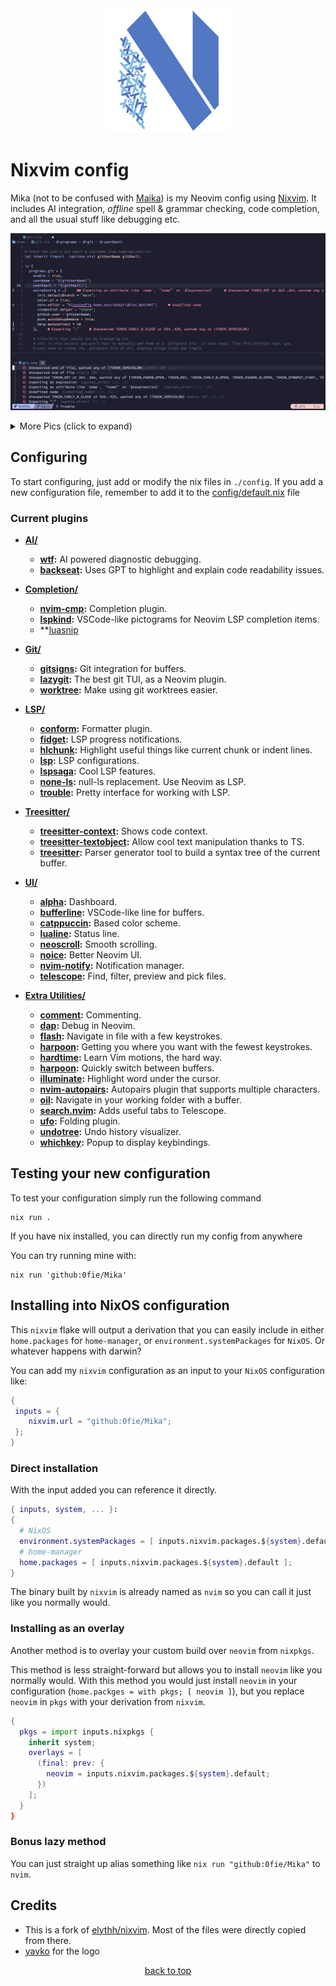 <div align="center"><img src="assets/neovim-flake-logo-work.svg" alt="neovim-flake Logo"  width="200"></div>

# Nixvim config

Mika (not to be confused with [Maika][Maika]) is my Neovim config using [Nixvim][Nixvim]. It includes AI integration, _offline_ spell &
grammar checking, code completion, and all the usual stuff like debugging etc.

<p align="center"><img src="assets/1.png" alt="nvim"></p>

<details>
  <summary>More Pics (click to expand)</summary>
  <p align="center">Telescope<img src="assets/2.png" alt="nvim"></p>
  <p align="center">Snippets<img src="assets/3.png" alt="nvim"></p>
  <p align="center">Offline spell & grammar checking<img src="assets/4.png" alt="nvim"></p>
  <p align="center">LSP* plugins for pictograms, emoji etc.<img src="assets/5.png" alt="nvim"></p>
</details>

## Configuring

To start configuring, just add or modify the nix files in `./config`.
If you add a new configuration file, remember to add it to the
[config/default.nix](../config/default.nix) file

### Current plugins

- **[AI/](../config/plug/ai)**

  - **[wtf](../config/plug/ai/wtf.nix):** AI powered diagnostic debugging.
  - **[backseat](../config/plug/ai/backseat.nix):** Uses GPT to highlight and explain code readability issues.

- **[Completion/](../config/plug/completion)**

  - **[nvim-cmp](../config/plug/completion/cmp.nix):** Completion plugin.
  - **[lspkind](../config/plug/completion/lspkind.nix):** VSCode-like pictograms for Neovim LSP completion items.
  - \*\*[luasnip](../config/plug/completion/luasnip.nix)

- **[Git/](../config/plug/git)**

  - **[gitsigns](../config/plug/git/gitsigns.nix):** Git integration for buffers.
  - **[lazygit](../config/plug/git/lazygit.nix):** The best git TUI, as a Neovim plugin.
  - **[worktree](../config/plug/git/worktree.nix):** Make using git worktrees easier.

- **[LSP/](../config/plug/lsp)**

  - **[conform](../config/plug/lsp/conform.nix):** Formatter plugin.
  - **[fidget](../config/plug/lsp/fidget.nix):** LSP progress notifications.
  - **[hlchunk](../config/plug/lsp/hlchunk.nix):** Highlight useful things like current chunk or indent lines.
  - **[lsp](../config/plug/lsp/lsp.nix):** LSP configurations.
  - **[lspsaga](../config/plug/lsp/lspsaga.nix):** Cool LSP features.
  - **[none-ls](../config/plug/lsp/none-ls.nix):** null-ls replacement. Use Neovim as LSP.
  - **[trouble](../config/plug/lsp/trouble.nix):** Pretty interface for working with LSP.

- **[Treesitter/](../config/plug/treesitter)**

  - **[treesitter-context](../config/plug/treesitter/treesitter-context.nix):** Shows code context.
  - **[treesitter-textobject](../config/plug/treesitter/treesitter-textobject.nix):** Allow cool text manipulation thanks to TS.
  - **[treesitter](../config/plug/treesitter/treesitter.nix):** Parser generator tool to build a syntax tree of the current buffer.

- **[UI/](../config/plug/ui)**

  - **[alpha](../config/plug/ui/alpha.nix):** Dashboard.
  - **[bufferline](../config/plug/ui/bufferline.nix):** VSCode-like line for buffers.
  - **[catppuccin](../config/plug/ui/colorscheme.nix):** Based color scheme.
  - **[lualine](../config/plug/ui/lualine.nix):** Status line.
  - **[neoscroll](../config/plug/ui/neoscroll.nix):** Smooth scrolling.
  - **[noice](../config/plug/ui/noice.nix):** Better Neovim UI.
  - **[nvim-notify](../config/plug/ui/nvim-notify.nix):** Notification manager.
  - **[telescope](../config/plug/ui/telescope.nix):** Find, filter, preview and pick files.

- **[Extra Utilities/](../config/plug/utils)**
  - **[comment](../config/plug/utils/comment.nix):** Commenting.
  - **[dap](../config/plug/utils/dap.nix):** Debug in Neovim.
  - **[flash](../config/plug/utils/flash.nix):** Navigate in file with a few keystrokes.
  - **[harpoon](../config/plug/utils/harpoon.nix):** Getting you where you want with the fewest keystrokes.
  - **[hardtime](../config/plug/utils/hardtime.nix):** Learn Vim motions, the hard way.
  - **[harpoon](../config/plug/utils/harpoon.nix):** Quickly switch between buffers.
  - **[illuminate](../config/plug/utils/illuminate.nix):** Highlight word under the cursor.
  - **[nvim-autopairs](../config/plug/utils/nvim-autopairs.nix):** Autopairs plugin that supports multiple characters.
  - **[oil](../config/plug/utils/oil.nix):** Navigate in your working folder with a buffer.
  - **[search.nvim](../config/plug/utils/search.nix):** Adds useful tabs to Telescope.
  - **[ufo](../config/plug/utils/ufo.nix):** Folding plugin.
  - **[undotree](../config/plug/utils/undotree.nix):** Undo history visualizer.
  - **[whichkey](../config/plug/utils/whichkey.nix):** Popup to display keybindings.

## Testing your new configuration

To test your configuration simply run the following command

```
nix run .
```

If you have nix installed, you can directly run my config from anywhere

You can try running mine with:

```shell
nix run 'github:0fie/Mika'
```

## Installing into NixOS configuration

This `nixvim` flake will output a derivation that you can easily include
in either `home.packages` for `home-manager`, or
`environment.systemPackages` for `NixOS`. Or whatever happens with darwin?

You can add my `nixvim` configuration as an input to your `NixOS` configuration like:

```nix
{
 inputs = {
    nixvim.url = "github:0fie/Mika";
 };
}
```

### Direct installation

With the input added you can reference it directly.

```nix
{ inputs, system, ... }:
{
  # NixOS
  environment.systemPackages = [ inputs.nixvim.packages.${system}.default ];
  # home-manager
  home.packages = [ inputs.nixvim.packages.${system}.default ];
}
```

The binary built by `nixvim` is already named as `nvim` so you can call it just
like you normally would.

### Installing as an overlay

Another method is to overlay your custom build over `neovim` from `nixpkgs`.

This method is less straight-forward but allows you to install `neovim` like
you normally would. With this method you would just install `neovim` in your
configuration (`home.packges = with pkgs; [ neovim ]`), but you replace
`neovim` in `pkgs` with your derivation from `nixvim`.

```nix
{
  pkgs = import inputs.nixpkgs {
    inherit system;
    overlays = [
      (final: prev: {
        neovim = inputs.nixvim.packages.${system}.default;
      })
    ];
  }
}
```

### Bonus lazy method

You can just straight up alias something like `nix run "github:0fie/Mika"` to `nvim`.

## Credits

- This is a fork of [elythh/nixvim](https://github.com/elythh/nixvim). Most of the files were directly copied from there.
- [yavko](https://github.com/yavko) for the logo

<p align="center"><a href="https://github.com/0fie/Mika?tab=readme-ov-file#readme">back to top</a></p>

<!-- Links -->

[Maika]: https://github.com/0fie/Maika
[Nixvim]: https://github.com/nix-community/nixvim
